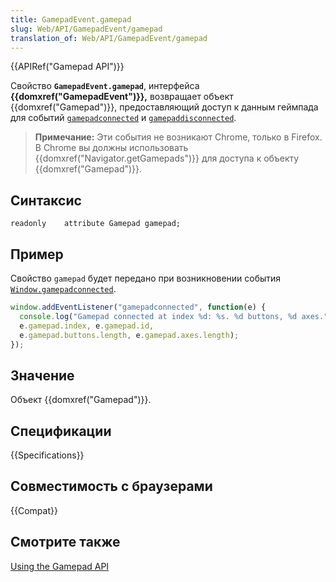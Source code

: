 ```yaml
---
title: GamepadEvent.gamepad
slug: Web/API/GamepadEvent/gamepad
translation_of: Web/API/GamepadEvent/gamepad
---
```

{{APIRef("Gamepad API")}}

Свойство **`GamepadEvent.gamepad`**, интерфейса **{{domxref("GamepadEvent")}},** возвращает объект {{domxref("Gamepad")}}, предоставляющий доступ к данным геймпада для событий [`gamepadconnected`](/ru/docs/Web/Events/gamepadconnected) и [`gamepaddisconnected`](/ru/docs/Web/Events/gamepaddisconnected).

> **Примечание:** Эти события не возникают Chrome, только в Firefox. В Chrome вы должны использовать {{domxref("Navigator.getGamepads")}} для доступа к объекту {{domxref("Gamepad")}}.

## Синтаксис

```
readonly    attribute Gamepad gamepad;
```

## Пример

Свойство `gamepad` будет передано при возникновении события [`Window.gamepadconnected`](/ru/docs/Web/Events/gamepadconnected).

```js
window.addEventListener("gamepadconnected", function(e) {
  console.log("Gamepad connected at index %d: %s. %d buttons, %d axes.",
  e.gamepad.index, e.gamepad.id,
  e.gamepad.buttons.length, e.gamepad.axes.length);
});
```

## Значение

Объект {{domxref("Gamepad")}}.

## Спецификации

{{Specifications}}

## Совместимость с браузерами

{{Compat}}

## Смотрите также

[Using the Gamepad API](/ru/docs/Web/Guide/API/Gamepad)
